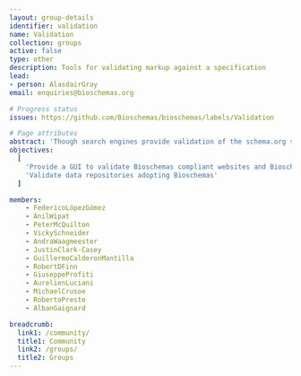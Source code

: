 ```yaml
---
layout: group-details
identifier: validation
name: Validation
collection: groups
active: false
type: other
description: Tools for validating markup against a specification
lead: 
- person: AlasdairGray
email: enquiries@bioschemas.org

# Progress status
issues: https://github.com/Bioschemas/bioschemas/labels/Validation

# Page attributes
abstract: 'Though search engines provide validation of the schema.org structured data provided in a page it does not make an analysis of the content of a site and do not validate important features in Bioschemas like compliance with content guidelines, vocabularies or cardinality.'
objectives:
  [
    'Provide a GUI to validate Bioschemas compliant websites and Bioschemas compliant sites',
    'Validate data repositories adopting Bioschemas'
  ]

members:
    - FedericoLópezGómez
    - AnilWipat
    - PeterMcQuilton
    - VickySchneider
    - AndraWaagmeester
    - JustinClark-Casey
    - GuillermoCalderonMantilla
    - RobertDFinn
    - GiuseppeProfiti
    - AurelienLuciani
    - MichaelCrusoe
    - RobertoPreste
    - AlbanGaignard

breadcrumb:
  link1: /community/
  title1: Community
  link2: /groups/
  title2: Groups
---
```

